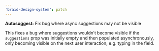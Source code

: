 ```yaml
---
'braid-design-system': patch
---
```


**Autosuggest:** Fix bug where async suggestions may not be visible

This fixes a bug where suggestions wouldn't become visible if the `suggestions` prop was initially empty and then populated asynchronously, only becoming visible on the next user interaction, e.g. typing in the field.
